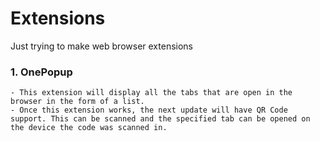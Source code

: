 # Extensions

Just trying to make web browser extensions

### 1. OnePopup

	- This extension will display all the tabs that are open in the browser in the form of a list.
	- Once this extension works, the next update will have QR Code support. This can be scanned and the specified tab can be opened on the device the code was scanned in.
